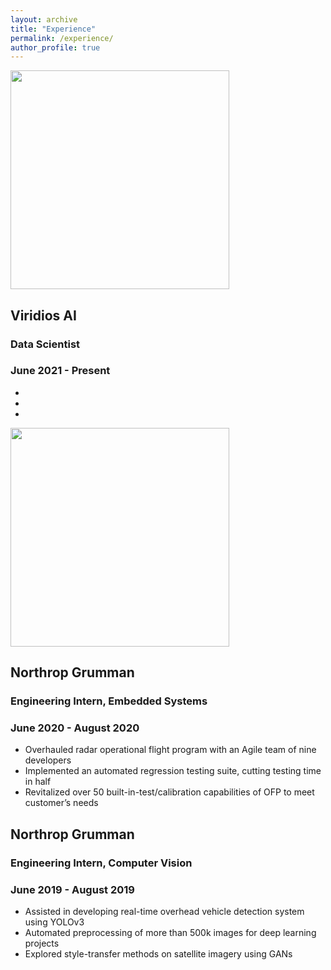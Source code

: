 ```yaml
---
layout: archive
title: "Experience"
permalink: /experience/
author_profile: true
---
```


<img src="../images/viridios-ai_logo" width="350">

## Viridios AI
### Data Scientist
### June 2021 - Present
-
-
-

<img src="../images/ng_logo" width="350">

## Northrop Grumman
### Engineering Intern, Embedded Systems
### June 2020 - August 2020
- Overhauled radar operational flight program with an Agile team of nine developers
- Implemented an automated regression testing suite, cutting testing time in half
- Revitalized over 50 built-in-test/calibration capabilities of OFP to meet customer’s needs

## Northrop Grumman
### Engineering Intern, Computer Vision
### June 2019 - August 2019
- Assisted in developing real-time overhead vehicle detection system using YOLOv3
- Automated preprocessing of more than 500k images for deep learning projects
- Explored style-transfer methods on satellite imagery using GANs
